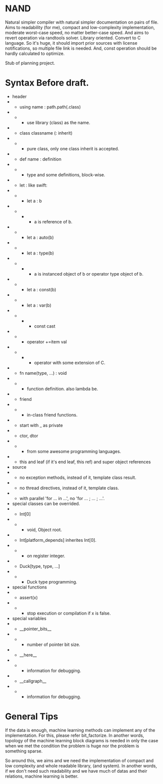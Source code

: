 # NAND
Natural simpler compiler with natural simpler documentation on pairs of file.
Aims to readability (for me), compact and low-complexity implementation, moderate worst-case speed, no matter better-case speed.
And aims to revert operation via randtools solver. Library oriented. Convert to C language.
So it's huge, it should import prior sources with license notifications, so multiple file link is needed.
And, const operation should be hardly calculated to optimize.  

Stub of planning project.

# Syntax Before draft.
* header
* * using name : path.path(.class)
* * * use library (class) as the name.
* * class classname (: inherit)
* * * pure class, only one class inherit is accepted.
* * def name : definition
* * * type and some definitions, block-wise.
* * let : like swift:
* * * let a : b
* * * * a is reference of b.
* * * let a : auto(b)
* * * let a : type(b)
* * * * a is instanced object of b or operator type object of b.
* * * let a : const(b)
* * * let a : var(b)
* * * * const cast
* * * operator +=item val
* * * * operator with some extension of C.
* * fn name(type, ...) : void
* * * function definition. also lambda be.
* * friend
* * * in-class friend functions.
* * start with _ as private
* * ctor, dtor
* * * from some awesome programming languages.
* * this and leaf (if it's end leaf, this ref) and super object references
* source
* * no exception methods, instead of it, template class result.
* * no thread directives, instead of it, template class.
* * with parallel 'for ... in ...', no 'for ... ; ... ; ...'.
* special classes can be overrided.
* * Int\[0\]
* * * void, Object root.
* * Int\[platform_depends\] inherites Int\[0\].
* * * on register integer.
* * Duck[type, type, ...]
* * * Duck type programming.
* special functions
* * assert(x)
* * * stop execution or compilation if x is false.
* special variables
* * \_\_pointer_bits\_\_
* * * number of pointer bit size.
* * \_\_here\_\_
* * * information for debugging.
* * \_\_callgraph\_\_
* * * information for debugging.

# General Tips
If the data is enough, machine learning methods can implement any of the implementation. For this, please refer bit_factorize.
In another words, topology of the machine learning block diagrams is needed in only the case when we met the condition the problem is huge nor the problem is something sparse.

So around this, we aims and we need the implementation of compact and low complexity and whole readable library, (and system).
In another words, if we don't need such readability and we have much of datas and their relations, machine learning is better.

<!-- N.B. If the program is readable one, the constraints size is able to count-up by human, this is important for understanding the algorithms. And, if the data we collected is not so concrete, the results also be not so concrete when machine learning. -->
